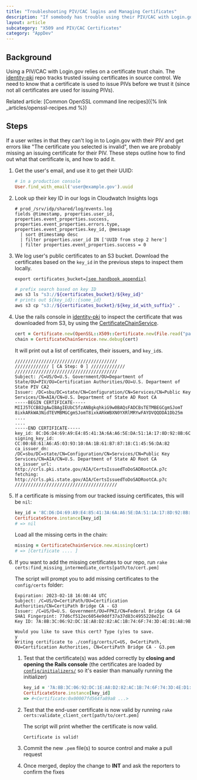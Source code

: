 ```yaml
---
title: "Troubleshooting PIV/CAC logins and Managing Certificates"
description: "If somebody has trouble using their PIV/CAC with Login.gov, and also how to download new certificates from Certificate Authorities"
layout: article
subcategory: "X509 and PIV/CAC Certificates"
category: "AppDev"
---
```


## Background

Using a PIV/CAC with Login.gov relies on a certificate trust chain. The [identity-pki](https://github.com/18f/identity-pki)
repo tracks trusted issuing certificates in source control. We need to know that a certificate is used to issue PIVs
before we trust it (since not all certificates are used for issuing PIVs).

Related article: [Common OpenSSL command line recipes]({% link _articles/openssl-recipes.md %})

## Steps

If a user writes in that they can't log in to Login.gov with their PIV and get errors like "The certificate you selected is invalid",
then we are probably missing an issuing certificate for their PIV. These steps outline how to find out what that certificate is,
and how to add it.

1. Get the user's email, and use it to get their UUID:

    ```ruby
    # in a production console
    User.find_with_email('user@example.gov').uuid
    ```

1. Look up their key ID in our logs in Cloudwatch Insights logs

    ```
    # prod_/srv/idp/shared/log/events.log
    fields @timestamp, properties.user_id, properties.event_properties.success, properties.event_properties.errors.type, properties.event_properties.key_id, @message
      | sort @timestamp desc
      | filter properties.user_id IN ['UUID from step 2 here']
      | filter properties.event_properties.success = 0
    ```
1. We log user's public certificates to an S3 bucket.
   Download the certificates based on the `key_id` in the previous steps to inspect them locally.

    <pre><code>export certificates_bucket=<a href="https://docs.google.com/document/d/1ZMpi7Gj-Og1dn-qUBfQHqLc1Im7rUzDmIxKn11DPJzk/edit#heading=h.lr6u13hz0psq">[see handbook appendix]</a></code></pre>

   ```bash
   # prefix search based on key ID
   aws s3 ls "s3://${certificates_bucket}/${key_id}"
   # prints out ${key_id}::{some_id}
   aws s3 cp "s3://${certificates_bucket}/${key_id_with_suffix}" .
   ```

1. Use the rails console in [identity-pki](https://github.com/18f/identity-pki) to inspect the certificate that was downloaded from S3,
   by using the [CertificateChainService](https://github.com/18F/identity-pki/blob/main/app/services/certificate_chain_service.rb).

    ```ruby
    cert = Certificate.new(OpenSSL::X509::Certificate.new(File.read("path/to/cert")))
    chain = CertificateChainService.new.debug(cert)
    ```

    It will print out a list of certificates, their issuers, and `key_id`s.

    ```
    ///////////////////////////////////////
    ///////////// [ CA Step: 0 ] /////////////
    ///////////////////////////////////////
    Subject: /C=US/O=U.S. Government/OU=Department of State/OU=PIV/OU=Certification Authorities/OU=U.S. Department of State PIV CA2
    Issuer: /DC=sbu/DC=state/CN=Configuration/CN=Services/CN=Public Key Services/CN=AIA/CN=U.S. Department of State AD Root CA
    -----BEGIN CERTIFICATE-----
    MIIJ5TCCB82gAwIBAgIEUbC5fzANBgkqhkiG9w0BAQsFADCBsTETMBEGCgmSJomT
    8ixkARkWA3NidTEVMBMGCgmSJomT8ixkARkWBXN0YXRlMRYwFAYDVQQDDA1Db25m
    ....
    ....
    -----END CERTIFICATE-----
    key_id: 8C:D6:D4:69:A9:E4:85:41:3A:6A:A6:5E:DA:51:1A:17:8D:92:8B:6C
    signing_key_id: CC:00:68:61:A6:A5:03:93:10:0A:1B:61:B7:87:18:C1:45:56:DA:82
    ca_issuer_dn: /DC=sbu/DC=state/CN=Configuration/CN=Services/CN=Public Key Services/CN=AIA/CN=U.S. Department of State AD Root CA
    ca_issuer_url: http://crls.pki.state.gov/AIA/CertsIssuedToDoSADRootCA.p7c
    fetching: http://crls.pki.state.gov/AIA/CertsIssuedToDoSADRootCA.p7c
    ///////////////////////////////////////

   ```

1. If a certificate is missing from our tracked issuing certificates, this will be `nil`:

    ```ruby
    key_id = '8C:D6:D4:69:A9:E4:85:41:3A:6A:A6:5E:DA:51:1A:17:8D:92:8B:6C'
    CertificateStore.instance[key_id]
    # => nil
    ```

    Load all the missing certs in the chain:

    ```ruby
    missing = CertificateChainService.new.missing(cert)
    # => [Certificate .... ]
    ```

1. If you want to add the missing certificates to our repo, run `rake certs:find_missing_intermediate_certs[path/to/cert.pem]`

    The script will prompt you to add missing certificates to the `config/certs` folder:

    ```shell
    Expiration: 2023-02-18 16:08:44 UTC
    Subject: /C=US/O=CertiPath/OU=Certification Authorities/CN=CertiPath Bridge CA - G3
    Issuer: /C=US/O=U.S. Government/OU=FPKI/CN=Federal Bridge CA G4
    SHA1 Fingerpint: 77d6cf512ec6054e9ddf37a37d83c4955228e21c
    Key ID: 7A:8B:3C:06:92:DC:1E:A8:D2:82:AC:1B:74:6F:74:3D:4E:D1:A8:9B

    Would you like to save this cert? Type (y)es to save.
    y
    Writing certificate to ./config/certs/C=US, O=CertiPath, OU=Certification Authorities, CN=CertiPath Bridge CA - G3.pem
    ```

    1. Test that the certificate(s) was added correctly by **closing and opening the Rails console** (the certificates are loaded by [`config/initializers/`](https://github.com/18F/identity-pki/blob/main/config/initializers/certificate_store.rb) so it's easier than manually running the initializer)

        ```ruby
        key_id = '7A:8B:3C:06:92:DC:1E:A8:D2:82:AC:1B:74:6F:74:3D:4E:D1:A8:9B'
        CertificateStore.instance[key_id]
        => #<Certificate:0x00007fd564fa89a8 ...>
        ```
    1. Test that the end-user certificate is now valid by running `rake certs:validate_client_cert[path/to/cert.pem]`

        The script will print whether the certificate is now valid.

        ```shell
        Certificate is valid!
        ```

    1. Commit the new `.pem` file(s) to source control and make a pull request

    1. Once merged, deploy the change to **INT** and ask the reporters to confirm the fixes
